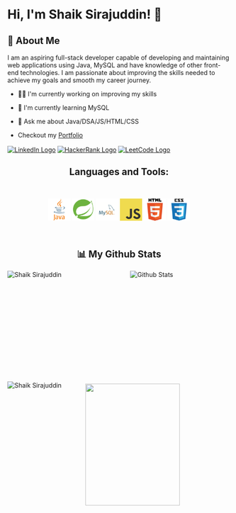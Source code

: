 # Hi, I'm Shaik Sirajuddin! 👋
## 🚀 About Me

I am an aspiring full-stack developer capable of developing and maintaining web applications using Java, MySQL and have knowledge of other front-end technologies. I am passionate about improving the skills needed to achieve my goals and smooth my career journey. 
    
- 👩‍💻 I'm currently working on improving my skills

- 🧠 I'm currently learning MySQL

- 💬 Ask me about Java/DSA/JS/HTML/CSS

- Checkout my [Portfolio](https://shaik-sirajuddin-portfolio.netlify.app)

<a href="https://www.linkedin.com/in/shaik-sirajuddin-aa21551b3/">
  <img align="center" src="https://cdn.icon-icons.com/icons2/2699/PNG/512/linkedin_logo_icon_171224.png" alt="LinkedIn Logo" width="130px"/></a>

<a href="https://www.hackerrank.com/shaiksirajuddin">
  <img align="center" src="https://cdn.icon-icons.com/icons2/2530/PNG/512/hackerrank_button_icon_151894.png" alt="HackerRank Logo" width="130px"/></a>

<a href="https://leetcode.com/Shaik_Sirajuddin/">
  <img align="center" src="https://cdn.icon-icons.com/icons2/2530/PNG/512/leetcode_button_icon_151892.png" alt="LeetCode Logo" width="130px"/></a>

<!-- ![](https://visitor-badge.glitch.me/badge?page_id=Sirajuddin135&left_color=blue&right_color=green) -->
<!--   ![Visitor Count](https://profile-counter.glitch.me/Sirajuddin135/count.svg) -->

<span><h2 align="center">Languages and Tools:</h2>
  <br>
    <p align="center">
    <img align="center" src="https://github.com/github/explore/blob/60c4ca5a1ccb9592f3fb4f5167fbcd58c9ad000d/topics/java/java.png" alt="Java" width="50px" height="50px"/>
    <img align="center" src="https://github.com/github/explore/blob/60c4ca5a1ccb9592f3fb4f5167fbcd58c9ad000d/topics/spring-boot/spring-boot.png" alt="Spring Boot Logo" width="50px" height="50px"/>
    <img align="center" src="https://github.com/github/explore/blob/60c4ca5a1ccb9592f3fb4f5167fbcd58c9ad000d/topics/mysql/mysql.png" alt="MySQL Logo" width="50px" height="50px"/>
    <img align="center" src="https://github.com/github/explore/blob/60c4ca5a1ccb9592f3fb4f5167fbcd58c9ad000d/topics/javascript/javascript.png" alt="JS Logo" width="50px" height="50px"/>
    <img align="center" src="https://github.com/github/explore/blob/60c4ca5a1ccb9592f3fb4f5167fbcd58c9ad000d/topics/html/html.png" alt="HTML" width="50px" height="50px"/>
    <img align="center" src="https://github.com/github/explore/blob/60c4ca5a1ccb9592f3fb4f5167fbcd58c9ad000d/topics/css/css.png" alt="CSS" width="50px" height="50px"/> 
</p></span>

<br>

<h2 align="center">📊 My Github Stats</h2>
<div>
  <img align="left" src="https://github-readme-streak-stats.herokuapp.com/?user=Sirajuddin135&theme=indian-flag" alt="Shaik Sirajuddin" height="250px" width="45%" />
  <img align="right" src="https://github-readme-stats.vercel.app/api?username=Sirajuddin135&theme=flag-india&show_icons=true&count_private=true" alt="Github Stats" height="255px" width="45%"/>
</div>
  
</br>  

<div>
  <img align="left" src="https://github-readme-stats.vercel.app/api/top-langs/?username=Sirajuddin135&layout=default&langs_count=8&hide=&theme=indian-flag" alt="Shaik Sirajuddin" height="275px" width="30%"/>
  <img align="right" src="https://activity-graph.herokuapp.com/graph?username=Sirajuddin135&bg_color=ffffff&color=000080&line=138808&point=ff9933&area=true" height="275px" width="65%"/>
</div>
